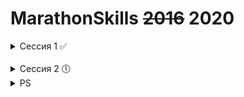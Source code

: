MarathonSkills ~~2016~~ 2020
============================
<details>
  <summary>Сессия 1 ✅</summary>
  <br>
1.1 ✅
  <br>
1.2 ✅
  <br>
1.3 ✅
  <br>
1.4 ✅
  <br>
1.5 ✅
  <br>
1.6 ✅
  <br>
1.7 ✅
  <br>
1.8 ✅
  <br>
1.9 ✅
  <br>
1.10 ✅
  <br>
1.11 ✅
  <br>
1.12 ✅
  <br>
1.13 ✅
  <br>
1.14 ✅
  <br>
1.15 ✅
  <br>
1.16 ✅
</details>
<br>
<details>
  <summary>Сессия 2 🕔</summary>
  <br>
1.1 🕔
  <br>
1.2 ❌
  <br>
1.3 ❌
  <br>
1.4 ❌
  <br>
1.5 ❌
  <br>
1.6 ❌
  <br>
1.7 ❌
  <br>
1.8 ❌
  <br>
1.9 ❌
  <br>
</details>

<details>
  <summary>PS</summary>
  upd - update
  ren - rename
 </details>
